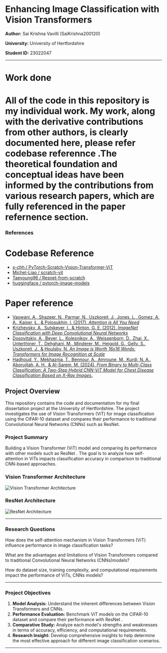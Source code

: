 # Enhancing Image Classification with Vision Transformers

**Author:** Sai Krishna Vavilli (SaiKrishna200120)

**University:** University of Hertfordshire 

**Student ID:** 23022047

---
# Work done

# All of the code in this repository is my individual work. My work, along with the derivative contributions from other authors, is clearly documented here, please refer codebase referennce .The theoretical foundation and conceptual ideas have been informed by the contributions from various research papers, which are fully referenced in the paper refernence section.

### **References**

# Codebase Reference
- [s-chh / PyTorch-Scratch-Vision-Transformer-ViT](https://github.com/s-chh/PyTorch-Scratch-Vision-Transformer-ViT)
- [Michel-Liao / scratch-vit](https://github.com/Michel-Liao/scratch-vit)
- [Taeyoung96 / Resnet-from-scratch](https://github.com/Taeyoung96/Resnet-from-scratch)
- [huggingface / pytorch-image-models](https://github.com/huggingface/pytorch-image-models)



# Paper reference
- [Vaswani, A., Shazeer, N., Parmar, N., Uszkoreit, J., Jones, L., Gomez, A. A., Kaiser, Ł., & Polosukhin, I. (2017). *Attention is All You Need*](https://arxiv.org/abs/1706.03762)
- [Krizhevsky, A., Sutskever, I., & Hinton, G. E. (2012). *ImageNet Classification with Deep Convolutional Neural Networks*](https://www.cs.toronto.edu/~fritz/absps/imagenet.pdf)
- [Dosovitskiy, A., Beyer, L., Kolesnikov, A., Weissenborn, D., Zhai, X., Unterthiner, T., Dehghani, M., Minderer, M., Heigold, G., Gelly, S., Uszkoreit, J., & Houlsby, N. *An Image is Worth 16x16 Words: Transformers for Image Recognition at Scale*](https://arxiv.org/abs/2010.11929)
- [Hadhoud, Y., Mekhaznia, T., Bennour, A., Amroune, M., Kurdi, N. A., Aborujilah, A. H., & Al-Sarem, M. (2024). *From Binary to Multi-Class Classification: A Two-Step Hybrid CNN-ViT Model for Chest Disease Classification Based on X-Ray Images*.](https://www.ncbi.nlm.nih.gov/pmc/articles/PMC11639898/)

## Project Overview

This repository contains the code and documentation for my final dissertation project at the University of Hertfordshire. The project investigates the use of Vision Transformers (ViT) for image classification using the CIFAR-10 dataset and compares their performance to traditional Convolutional Neural Networks (CNNs) such as ResNet.

### Project Summary

Building a Vision Transformer (ViT) model and comparing its performance with other models such as ResNet . The goal is to analyze how self-attention in ViTs impacts classification accuracy in comparison to traditional CNN-based approaches.

###  Vision Transformer Architecture

![Vision Transformer Architecture](https://viso.ai/wp-content/uploads/2021/09/vision-transformer-vit.png)



###  ResNet Architecture

![ResNet Architecture](https://insightfultscript.com/collections/programming/neural-network/resnet/resnet-arch.webp)



---

### Research Questions

How does the self-attention mechanism in Vision Transformers (ViT) influence performance in image classification tasks?

What are the advantages and limitations of Vision Transformers compared to traditional Convolutional Neural Networks (CNNs)models?

How do dataset size, training complexity, and computational requirements impact the performance of ViTs, CNNs models?

---

### Project Objectives

1. **Model Analysis:** Understand the inherent differences between Vision Transformers and CNNs.
2. **Performance Evaluation:** Benchmark ViT models on the CIFAR-10 dataset and compare their performance with ResNet .
3. **Comparative Study:** Analyze each model's strengths and weaknesses in terms of accuracy, efficiency, and computational requirements.
4. **Research Insight:** Develop comprehensive insights to help determine the most effective approach for different image classification scenarios.

---




